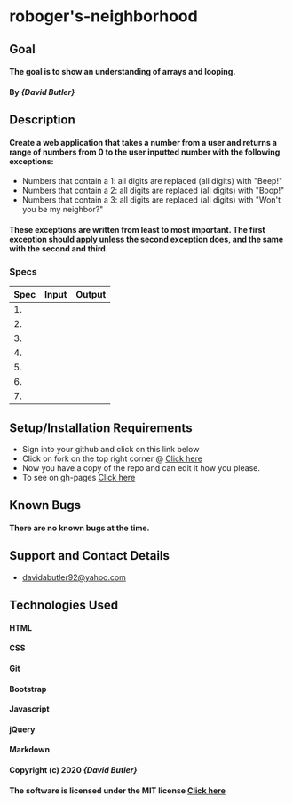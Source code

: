 # roboger's-neighborhood
## Goal 

#### The goal is to show an understanding of arrays and looping.
#### By _**{David Butler}**_

## Description
#### Create a web application that takes a number from a user and returns a range of numbers from 0 to the user inputted number with the following exceptions:

* Numbers that contain a 1: all digits are replaced (all digits) with "Beep!"
* Numbers that contain a 2: all digits are replaced (all digits) with "Boop!"
* Numbers that contain a 3: all digits are replaced (all digits) with "Won't you be my neighbor?"

#### These exceptions are written from least to most important. The first exception should apply unless the second exception does, and the same with the second and third.

### Specs
| Spec | Input | Output |
| :-------------     | :------------- | :------------- |
|  1.  |  |  |
|  2.  |  |  |
|  3.  |  |  |
|  4.  |  |  | 
|  5.  |  |  |
|  6.  |  |  |
|  7.  |  |  |


## Setup/Installation Requirements
* Sign into your github and click on this link below
* Click on fork on the top right corner @ [Click here](https://github.com/davidabutler92/.git)
* Now you have a copy of the repo and can edit it how you please.
* To see on gh-pages [Click here](https://davidabutler92.github.io/roboger's-neighborhood/) 

## Known Bugs 
#### There are no known bugs at the time.

## Support and Contact Details
* davidabutler92@yahoo.com

## Technologies Used 
#### HTML
#### CSS
#### Git 
#### Bootstrap
#### Javascript
#### jQuery 
#### Markdown

#### Copyright (c) 2020 **_{David Butler}_**
#### The software is licensed under the MIT license [Click here](LICENSE.md)
